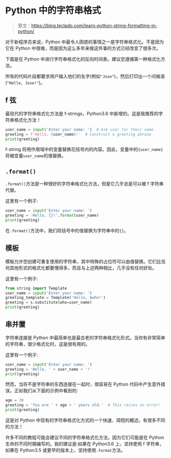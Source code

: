 # Python 中的字符串格式

> 原文：<https://blog.teclado.com/learn-python-string-formatting-in-python/>

对于新程序员来说，Python 中最令人困惑的事情之一是字符串格式化。不是因为它在 Python 中很难，而是因为这么多年来做这件事的方式已经改变了很多次。

下面是在 Python 中进行字符串格式化的反向时间表。建议您遵循第一种格式化方法。

所有的代码片段都要求用户输入他们的名字(例如`"Jose"`)，然后打印出一个问候语(`"Hello, Jose!"`)。

## f 弦

最现代的字符串格式化方法是 f-strings，Python3.6 中新增的。这是我推荐的字符串格式化方法！

```py
user_name = input('Enter your name: ')  # Ask user for their name
greeting = f'Hello, {user_name}!'  # Construct a greeting phrase
print(greeting) 
```

f-string 将用作用域中的变量替换花括号内的内容。因此，变量中的`{user_name}`将被变量`user_name`的值替换。

## `.format()`

`.format()`方法是一种很好的字符串格式化方法，但是它几乎总是可以被 f 字符串代替。

这里有一个例子:

```py
user_name = input('Enter your name: ')
greeting = 'Hello, {}!'.format(user_name)
print(greeting) 
```

在`.format()`方法中，我们将括号中的值替换为字符串中的`{}`。

## 模板

模板允许您创建可重复使用的字符串，其中特殊的占位符可以由值替换。它们比任何其他形式的格式化都要慢得多，而且与上述两种相比，几乎没有任何好处。

这里有一个例子:

```py
from string import Template
user_name = input('Enter your name: ')
greeting_template = Template('Hello, $who!')
greeting = s.substitute(who=user_name)
print(greeting) 
```

## 串并置

字符串连接是 Python 中最简单也是最古老的字符串格式化形式。当你有非常简单的字符串，很少格式化时，这是很有用的。

这里有一个例子:

```py
user_name = input('Enter your name: ')
greeting = 'Hello, ' + user_name + '!'
print(greeting) 
```

然而，当将不是字符串的东西连接在一起时，很容易在 Python 代码中产生意外错误，正如我们从下面的示例中看到的:

```py
age = 30
greeting = 'You are ' + age + ' years old.'  # This raises an error!
print(greeting) 
```

这是对 Python 中现有的字符串格式化方式的一个快速、简短的概述。有很多不同的方法！

许多不同的教程可能会建议不同的字符串格式化方法，因为它们可能是在 Python 生命的不同时期编写的。我的建议是:如果在 Python3.6 上，坚持使用 f 字符串，如果在 Python3.5 或更早的版本上，坚持使用`.format`方法。